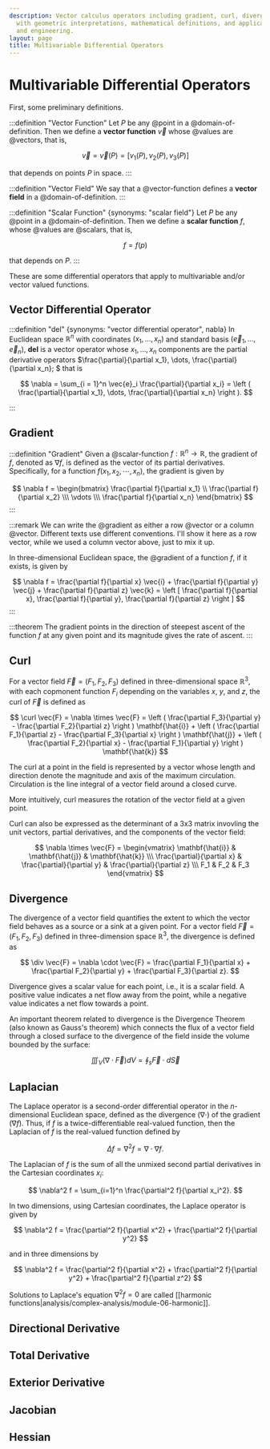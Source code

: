 ```yaml
---
description: Vector calculus operators including gradient, curl, divergence, and Laplacian
  with geometric interpretations, mathematical definitions, and applications to physics
  and engineering.
layout: page
title: Multivariable Differential Operators
---
```


# Multivariable Differential Operators

First, some preliminary definitions.


:::definition "Vector Function"
Let $P$ be any @point in a @domain-of-definition. Then we define a **vector function** $\vec{v}$ whose @values are @vectors, that is,

$$ \vec{v} = \vec{v}(P) = [v_1(P), v_2(P), v_3(P)] $$

that depends on points $P$ in space.
:::

:::definition "Vector Field"
We say that a @vector-function defines a **vector field** in a @domain-of-definition.
:::

:::definition "Scalar Function" {synonyms: "scalar field"}
Let $P$ be any @point in a @domain-of-definition. Then we define a **scalar function** $f,$ whose @values are @scalars, that is,

$$ f = f(p) $$

that depends on $P.$
:::

These are some differential operators that apply to multivariable and/or vector valued functions.

## Vector Differential Operator

:::definition "del" {synonyms: "vector differential operator", nabla}
In Euclidean space $\mathbb{R}^n$ with coordinates $(x_1, \dots, x_n)$ and standard basis $(\vec{e}_1, \dots, \vec{e}_n),$ **del** is a vector operator whose $x_1, \dots, x_n$ components are the partial derivative operators $\frac{\partial}{\partial x_1}, \dots, \frac{\partial}{\partial x_n}; $ that is

$$ \nabla = \sum_{i = 1}^n \vec{e}_i \frac{\partial}{\partial x_i} = \left ( \frac{\partial}{\partial x_1}, \dots, \frac{\partial}{\partial x_n} \right ). $$

:::


## Gradient
:::definition "Gradient"
Given a @scalar-function $f : \mathbb{R}^n \to \mathbb{R}$, the gradient of $f$, denoted as $\nabla f$, is defined as the vector of its partial derivatives. Specifically, for a function $f(x_1, x_2, \cdots, x_n)$, the gradient is given by

$$ \nabla f = \begin{bmatrix} \frac{\partial f}{\partial x_1} \\  \frac{\partial f}{\partial x_2} \\\ \vdots \\\ \frac{\partial f}{\partial x_n} \end{bmatrix} $$
:::

:::remark
We can write the @gradient as either a row @vector or a column @vector. Different texts use different conventions. I'll show it here as a row vector, while we used a column vector above, just to mix it up.

In three-dimensional Euclidean space, the @gradient of a function $f,$ if it exists, is given by

$$ \nabla f = \frac{\partial f}{\partial x} \vec{i} + \frac{\partial f}{\partial y} \vec{j} + \frac{\partial f}{\partial z} \vec{k} = \left [ \frac{\partial f}{\partial x}, \frac{\partial f}{\partial y}, \frac{\partial f}{\partial z} \right ] $$ 
:::

:::theorem
The gradient points in the direction of steepest ascent of the function $f$ at any given point and its magnitude gives the rate of ascent.
:::


## Curl

For a vector field $\vec{F} = (F_1, F_2, F_3)$ defined in three-dimensional space $\mathbb{R}^3$, with each copmonent function $F_i$ depending on the variables $x$, $y$, and $z$, the curl of $\vec{F}$ is defined as

$$ \curl \vec{F} = \nabla \times \vec{F} = \left ( \frac{\partial F_3}{\partial y} - \frac{\partial F_2}{\partial z} \right ) \mathbf{\hat{i}} + \left ( \frac{\partial F_1}{\partial z} - \frac{\partial F_3}{\partial x} \right ) \mathbf{\hat{j}} + \left ( \frac{\partial F_2}{\partial x} - \frac{\partial F_1}{\partial y} \right ) \mathbf{\hat{k}} $$

The curl at a point in the field is represented by a vector whose length and direction denote the magnitude and axis of the maximum circulation. Circulation is the line integral of a vector field around a closed curve.

More intuitively, curl measures the rotation of the vector field at a given point.

Curl can also be expressed as the determinant of a 3x3 matrix invovling the unit vectors, partial derivatives, and the components of the vector field:

$$ \nabla \times \vec{F} = \begin{vmatrix} \mathbf{\hat{i}} & \mathbf{\hat{j}} & \mathbf{\hat{k}}  \\\ \frac{\partial}{\partial x} & \frac{\partial}{\partial y} & \frac{\partial}{\partial z} \\\ F_1 & F_2 & F_3  \end{vmatrix} $$

## Divergence

The divergence of a vector field quantifies the extent to which the vector field behaves as a source or a sink at a given point. For a vector field $\vec{F} = (F_1, F_2, F_3)$ defined in three-dimension space $\mathbb{R}^3$, the divergence is defined as

$$ \div \vec{F} = \nabla \cdot \vec{F} = \frac{\partial F_1}{\partial x} + \frac{\partial F_2}{\partial y} + \frac{\partial F_3}{\partial z}. $$

Divergence gives a scalar value for each point, i.e., it is a scalar field. A positive value indicates a net flow away from the point, while a negative value indicates a net flow towards a point.

An important theorem related to divergence is the Divergence Theorem (also known as Gauss's theorem) which connects the flux of a vector field through a closed surface to the divergence of the field inside the volume bounded by the surface:

$$ \iiint_V (\nabla \cdot \vec{F}) dV = \oint_s \vec{F} \cdot d\vec{S} $$ 

## Laplacian
The Laplace operator is a second-order differential operator in the $n$-dimensional Euclidean space, defined as the divergence $(\nabla \cdot)$ of the gradient $(\nabla f$). Thus, if $f$ is a twice-differentiable real-valued function, then the Laplacian of $f$ is the real-valued function defined by

$$ \Delta f = \nabla^2 f = \nabla \cdot \nabla f. $$

The Laplacian of $f$ is the sum of all the unmixed second partial derivatives in the Cartesian coordinates $x_i$:

$$ \nabla^2 f = \sum_{i=1}^n \frac{\partial^2 f}{\partial x_i^2}. $$

In two dimensions, using Cartesian coordinates, the Laplace operator is given by

$$ \nabla^2 f = \frac{\partial^2 f}{\partial x^2} + \frac{\partial^2 f}{\partial y^2} $$

and in three dimensions by

$$ \nabla^2 f = \frac{\partial^2 f}{\partial x^2} + \frac{\partial^2 f}{\partial y^2} + \frac{\partial^2 f}{\partial z^2} $$

Solutions to Laplace's equation $\nabla^2 f = 0$ are called [[harmonic functions|analysis/complex-analysis/module-06-harmonic]].


## Directional Derivative

## Total Derivative

## Exterior Derivative

## Jacobian


## Hessian
